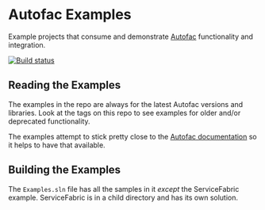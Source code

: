 # Autofac Examples
Example projects that consume and demonstrate [Autofac](http://autofac.org) functionality and integration.

[![Build status](https://ci.appveyor.com/api/projects/status/ckc94rt42bfhdt6j?svg=true)](https://ci.appveyor.com/project/Autofac/examples)

## Reading the Examples
The examples in the repo are always for the latest Autofac versions and libraries. Look at the tags on this repo to see examples for older and/or deprecated functionality.

The examples attempt to stick pretty close to the [Autofac documentation](http://autofac.readthedocs.io) so it helps to have that available.

## Building the Examples
The `Examples.sln` file has all the samples in it _except_ the ServiceFabric example. ServiceFabric is in a child directory and has its own solution.
